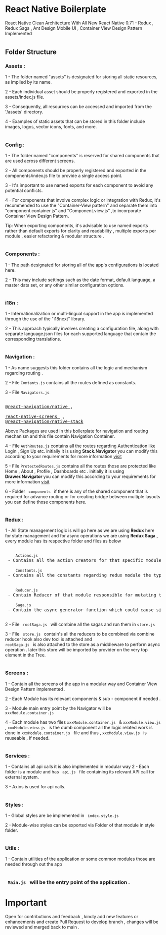 # React Native Boilerplate
React Native Clean Architecture With All New React Native 0.71 - Redux , Redux Saga , Ant Design Mobile UI , Container View Design Pattern Implemented


#

## Folder Structure

### <b> Assets : </b> 
1 - The folder named "assets" is designated for storing all static resources, as implied by its name.

2 - Each individual asset should be properly registered and exported in the assets/index.js file.

3 - Consequently, all resources can be accessed and imported from the '/assets' directory.

4 - Examples of static assets that can be stored in this folder include images, logos, vector icons, fonts, and more.
#

### <b> Config : </b> 
1 - The folder named "components" is reserved for shared components that are used across different screens.

2 - All components should be properly registered and exported in the components/index.js file to provide a single access point.

3 - It's important to use named exports for each component to avoid any potential conflicts.

4 - For components that involve complex logic or integration with Redux, it's recommended to use the "Container-View pattern" and separate them into "component.container.js" and "Component.view.js" ,to incorporate Container View Design Pattern.

Tip: When exporting components, it's advisable to use named exports rather than default exports for clarity and readability , multiple exports per module , easier refactoring & modular structure .
#
### <b> Components : </b> 
1 - The path designated for storing all of the app's configurations is located here.

2 - This may include settings such as the date format, default language, a master data set, or any other similar configuration options.
#
### <b> i18n : </b> 
1 - Internationalization or multi-lingual support in the app is implemented through the use of the "i18next" library.

2 - This approach typically involves creating a configuration file, along with separate language.json files for each supported language that contain the corresponding translations.
#

### <b> Navigation : </b> 
1 - As name suggests this folder contains all the logic and mechanism regarding routing .

2 - File <code>Contants.js</code> contains all the routes defined as constants.

3 - File <code>Navigators.js</code> <pre> <a href="https://www.npmjs.com/package/@react-navigation/native" target="_blank"> @react-navigation/native </a>, <a href="https://www.npmjs.com/package/react-native-screens" target="_blank"> react-native-screens </a> , <a href="https://www.npmjs.com/package/@react-navigation/native-stack" target="_blank">@react-navigation/native-stack</a> </pre>
Above Packages are used in this boilerplate for navigation and routing mechanism and this file contain Navigation Container.

4 - File <code>AuthRoutes.js</code> contains all the routes regarding Authentication like Login , Sign Up etc. initially it is using <b>Stack.Navigator</b> you can modify this according to your requirements for more information <a href="https://reactnavigation.org/docs/native-stack-navigator/" target="_blank"> visit </a>

5 - File <code>ProtectedRoutes.js</code> contains all the routes those are protected like Home , About , Profile , Dashboards etc . initially it is using <b> Drawer.Navigator </b> you can modify this according to your requirements for more information <a href="https://reactnavigation.org/docs/drawer-based-navigation/" target="_blank"> visit </a>

6 - Folder <code> components </code> if there is any of the shared component that is required for advance routing or for creating bridge between multiple layouts you can define those components here.

#

### <b> Redux : </b> 

1 - All State management logic is will go here as we are using <b>Redux</b> here for state management and for async operations we are using <b>Redux Saga</b> , every module has its respective folder and files as below
<pre> 
    <code>Actions.js</code> - Contains all the action creators for that specific module

    <code>Constants.js</code> - Contains all the constants regarding redux module the type  which will be used in reducer to identify which part of the state needs to be change and also we use these for dispatching the actions 


    <code>Reducer.js</code> - Contain Reducer of that module responsible for mutating the state immutably

    <code>Saga.js</code> - Contain the async generator function which could cause side effect in the app replacement of thunk middleware
    
</pre>

2 - File <code> rootSaga.js </code> will combine all the sagas and run them in <code>store.js</code>

3 - File <code> store.js </code> contain's all the reducers to be combined via combine reducer hook also dev tool is attached and <code> rootSaga.js </code> is also attached to the store as a middleware to perform async operation . later this store will be imported by provider on the very top element in the Tree.
#

### <b> Screens : </b>

1 - Contain all the screens of the app in a modular way and Container View Design Pattern implemented . 

2 - Each Module has its relevant components & sub - component if needed .

3 - Module main entry point by the Navigator will be <code> xxxModule.container.js </code> 

4 - Each module has two files <code>xxxModule.container.js </code> & <code>xxxModule.view.js </code> , <code>xxxModule.view.js </code> is the dumb component all the logic related work is done in <code>xxxModule.container.js </code> file and thus , <code>xxxModule.view.js </code> is reuseable , if needed.
#

### <b> Services : </b>

1 - Contains all api calls it is also implemented in modular way
2 - Each folder is a module and has <code> api.js </code> file containing its relevant API call for external system.

3 - Axios is used for api calls.
#
### <b> Styles : </b>
1 - Global styles are be implemented in <code> index.style.js </code> 

2 - Module-wise styles can be exported via Folder of that module in style folder.  

#
### <b> Utils : </b>
1 - Contain utilities of the application or some common modules those are needed through out the app 

#

### <b> <code> Main.js  </code> </b> will be the entry point of the application .
#



# Important  
Open for contributions and feedback , kindly add new features or enhancements and create Pull Request to develop branch , changes will be reviewed and merged back to main .
